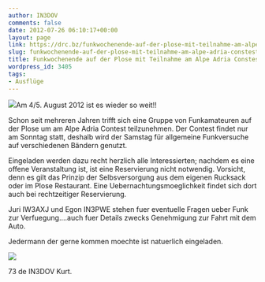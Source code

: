 ```yaml
---
author: IN3DOV
comments: false
date: 2012-07-26 06:10:17+00:00
layout: page
link: https://drc.bz/funkwochenende-auf-der-plose-mit-teilnahme-am-alpe-adria-constest/
slug: funkwochenende-auf-der-plose-mit-teilnahme-am-alpe-adria-constest
title: Funkwochenende auf der Plose mit Teilnahme am Alpe Adria Constest
wordpress_id: 3405
tags:
- Ausflüge
---
```


![](https://drc.bz/wp-content/uploads/2010/07/plose11.jpg)Am 4/5. August 2012 ist es wieder so weit!!


Schon seit mehreren Jahren trifft sich eine Gruppe von Funkamateuren auf der Plose um am Alpe Adria Contest teilzunehmen. Der Contest findet nur am Sonntag statt, deshalb wird der Samstag für allgemeine Funkversuche auf verschiedenen Bändern genutzt.




Eingeladen werden dazu recht herzlich alle Interessierten; nachdem es eine offene Veranstaltung ist, ist eine Reservierung nicht notwendig. Vorsicht, denn es gilt das Prinzip der Selbsversorgung aus dem eigenen Rucksack oder im Plose Restaurant. Eine Uebernachtungsmoeglichkeit findet sich dort auch bei rechtzeitiger Reservierung.




Juri IW3AXJ und Egon IN3PWE stehen fuer eventuelle Fragen ueber Funk zur Verfuegung....auch fuer Details zwecks Genehmigung zur Fahrt mit dem Auto.




Jedermann der gerne kommen moechte ist natuerlich eingeladen.


![](https://drc.bz/wp-content/uploads/2010/07/plose21.jpg)

73 de IN3DOV Kurt.
